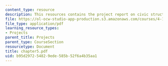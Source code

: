 ```yaml
---
content_type: resource
description: This resources contains the project report on civic structure in amsterdam.
file: https://ol-ocw-studio-app-production.s3.amazonaws.com/courses/4-175-case-studies-in-city-form-fall-2005/b95d297254829ede585b52f6a4b35aa1_chapter5.pdf
file_type: application/pdf
learning_resource_types:
- Projects
parent_title: Projects
parent_type: CourseSection
resourcetype: Document
title: chapter5.pdf
uid: b95d2972-5482-9ede-585b-52f6a4b35aa1
---
```

